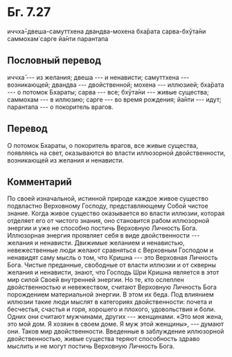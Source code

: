 # Бг. 7.27

иччха̄-двеша-самуттхена двандва-мохена бха̄рата сарва-бхӯта̄ни саммохам̇
сарге йа̄нти парантапа

## Пословный перевод

иччха̄ --- из желания; двеша --- и ненависти; самуттхена --- возникающей;
двандва --- двойственной; мохена --- иллюзией; бха̄рата --- о потомок
Бхараты; сарва --- все; бхӯта̄ни --- живые существа; саммохам --- в
иллюзию; сарге --- во время рождения; йа̄нти --- идут; парантапа --- о
покоритель врагов.

## Перевод

О потомок Бхараты, о покоритель врагов, все живые существа, появляясь на
свет, оказываются во власти иллюзорной двойственности, возникающей из
желания и ненависти.

## Комментарий

По своей изначальной, истинной природе каждое живое существо подвластно
Верховному Господу, представляющему Собой чистое знание. Когда живое
существо оказывается во власти иллюзии, которая отделяет его от чистого
знания, оно становится рабом иллюзорной энергии и уже не способно
постичь Верховную Личность Бога. Иллюзорная энергия проявляет себя в
виде двойственности --- желания и ненависти. Движимые желанием и
ненавистью, невежественные люди желают сравняться с Верховным Господом и
ненавидят саму мысль о том, что Кришна --- это Верховная Личность Бога.
Чистые преданные, свободные от власти иллюзии и от скверны желания и
ненависти, знают, что Господь Шри Кришна является в этот мир силой Своей
внутренней энергии. Но те, кто ослеплен двойственностью и невежеством,
считают Верховную Личность Бога порождением материальной энергии. В этом
их беда. Под влиянием иллюзии такие люди мыслят в категориях
двойственности: почета и бесчестья, счастья и горя, хорошего и плохого,
удовольствия и боли. Одних они считают мужчинами, других --- женщинами.
«Это моя жена, это мой дом. Я хозяин в своем доме. Я муж этой женщины»,
--- думают они. Таков мир двойственности. Введенные в заблуждение
иллюзорной двойственностью, живые существа теряют способность здраво
мыслить и не могут постичь Верховную Личность Бога.
